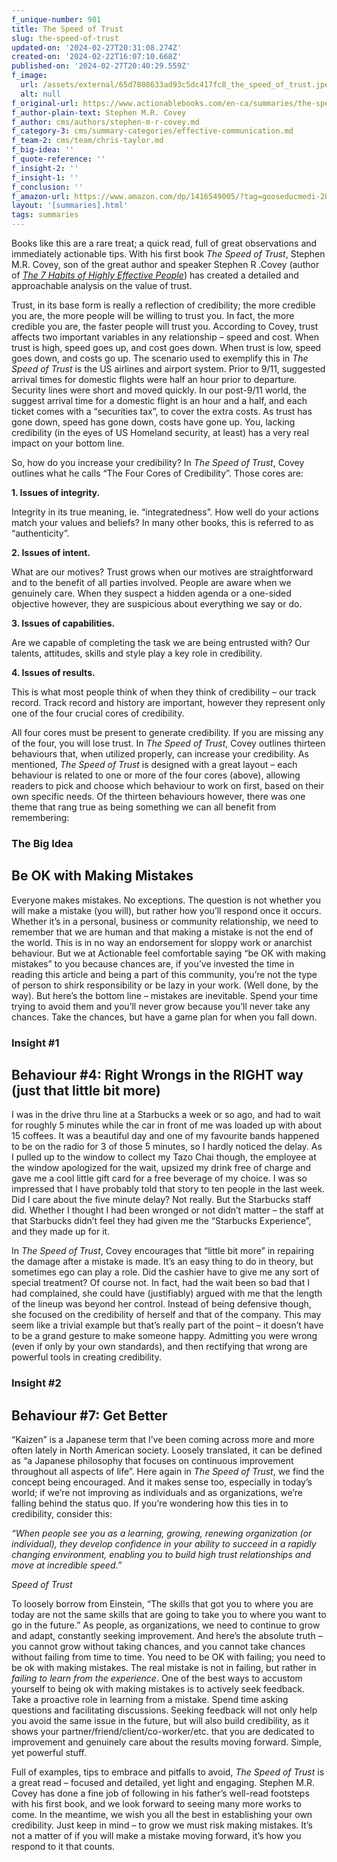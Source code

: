 ```yaml
---
f_unique-number: 981
title: The Speed of Trust
slug: the-speed-of-trust
updated-on: '2024-02-27T20:31:08.274Z'
created-on: '2024-02-22T16:07:10.668Z'
published-on: '2024-02-27T20:40:29.559Z'
f_image:
  url: /assets/external/65d7808633ad93c5dc417fc8_the_speed_of_trust.jpeg
  alt: null
f_original-url: https://www.actionablebooks.com/en-ca/summaries/the-speed-of-trust/
f_author-plain-text: Stephen M.R. Covey
f_author: cms/authors/stephen-m-r-covey.md
f_category-3: cms/summary-categories/effective-communication.md
f_team-2: cms/team/chris-taylor.md
f_big-idea: ''
f_quote-reference: ''
f_insight-2: ''
f_insight-1: ''
f_conclusion: ''
f_amazon-url: https://www.amazon.com/dp/1416549005/?tag=gooseducmedi-20
layout: '[summaries].html'
tags: summaries
---
```


Books like this are a rare treat; a quick read, full of great observations and immediately actionable tips. With his first book _The Speed of Trust_, Stephen M.R. Covey, son of the great author and speaker Stephen R .Covey (author of [_The 7 Habits of Highly Effective People_](http://actionablebooks.com/summaries/seven-habits-of-highly-effective-people-part-1/)) has created a detailed and approachable analysis on the value of trust.

Trust, in its base form is really a reflection of credibility; the more credible you are, the more people will be willing to trust you. In fact, the more credible you are, the faster people will trust you. According to Covey, trust affects two important variables in any relationship – speed and cost. When trust is high, speed goes up, and cost goes down. When trust is low, speed goes down, and costs go up. The scenario used to exemplify this in _The Speed of Trust_ is the US airlines and airport system. Prior to 9/11, suggested arrival times for domestic flights were half an hour prior to departure. Security lines were short and moved quickly. In our post-9/11 world, the suggest arrival time for a domestic flight is an hour and a half, and each ticket comes with a “securities tax”, to cover the extra costs. As trust has gone down, speed has gone down, costs have gone up. You, lacking credibility (in the eyes of US Homeland security, at least) has a very real impact on your bottom line.

So, how do you increase your credibility? In _The Speed of Trust_, Covey outlines what he calls “The Four Cores of Credibility”. Those cores are:

**1\. Issues of integrity.**

Integrity in its true meaning, ie. “integratedness”. How well do your actions match your values and beliefs? In many other books, this is referred to as “authenticity”.

**2\. Issues of intent.**

What are our motives? Trust grows when our motives are straightforward and to the benefit of all parties involved. People are aware when we genuinely care. When they suspect a hidden agenda or a one-sided objective however, they are suspicious about everything we say or do.

**3\. Issues of capabilities.**

Are we capable of completing the task we are being entrusted with? Our talents, attitudes, skills and style play a key role in credibility.

**4\. Issues of results.**

This is what most people think of when they think of credibility – our track record. Track record and history are important, however they represent only one of the four crucial cores of credibility.

All four cores must be present to generate credibility. If you are missing any of the four, you will lose trust. In _The Speed of Trust_, Covey outlines thirteen behaviours that, when utilized properly, can increase your credibility. As mentioned, _The Speed of Trust_ is designed with a great layout – each behaviour is related to one or more of the four cores (above), allowing readers to pick and choose which behaviour to work on first, based on their own specific needs. Of the thirteen behaviours however, there was one theme that rang true as being something we can all benefit from remembering:

### The Big Idea

Be OK with Making Mistakes
--------------------------

Everyone makes mistakes. No exceptions. The question is not whether you will make a mistake (you will), but rather how you’ll respond once it occurs. Whether it’s in a personal, business or community relationship, we need to remember that we are human and that making a mistake is not the end of the world. This is in no way an endorsement for sloppy work or anarchist behaviour. But we at Actionable feel comfortable saying “be OK with making mistakes” to you because chances are, if you’ve invested the time in reading this article and being a part of this community, you’re not the type of person to shirk responsibility or be lazy in your work. (Well done, by the way). But here’s the bottom line – mistakes are inevitable. Spend your time trying to avoid them and you’ll never grow because you’ll never take any chances. Take the chances, but have a game plan for when you fall down.

### Insight #1

Behaviour #4: Right Wrongs in the RIGHT way (just that little bit more)
-----------------------------------------------------------------------

I was in the drive thru line at a Starbucks a week or so ago, and had to wait for roughly 5 minutes while the car in front of me was loaded up with about 15 coffees. It was a beautiful day and one of my favourite bands happened to be on the radio for 3 of those 5 minutes, so I hardly noticed the delay. As I pulled up to the window to collect my Tazo Chai though, the employee at the window apologized for the wait, upsized my drink free of charge and gave me a cool little gift card for a free beverage of my choice. I was so impressed that I have probably told that story to ten people in the last week. Did I care about the five minute delay? Not really. But the Starbucks staff did. Whether I thought I had been wronged or not didn’t matter – the staff at that Starbucks didn’t feel they had given me the “Starbucks Experience”, and they made up for it.

In _The Speed of Trust_, Covey encourages that “little bit more” in repairing the damage after a mistake is made. It’s an easy thing to do in theory, but sometimes ego can play a role. Did the cashier have to give me any sort of special treatment? Of course not. In fact, had the wait been so bad that I had complained, she could have (justifiably) argued with me that the length of the lineup was beyond her control. Instead of being defensive though, she focused on the credibility of herself and that of the company. This may seem like a trivial example but that’s really part of the point – it doesn’t have to be a grand gesture to make someone happy. Admitting you were wrong (even if only by your own standards), and then rectifying that wrong are powerful tools in creating credibility.

### Insight #2

Behaviour #7: Get Better
------------------------

“Kaizen” is a Japanese term that I’ve been coming across more and more often lately in North American society. Loosely translated, it can be defined as “a Japanese philosophy that focuses on continuous improvement throughout all aspects of life”. Here again in _The Speed of Trust_, we find the concept being encouraged. And it makes sense too, especially in today’s world; if we’re not improving as individuals and as organizations, we’re falling behind the status quo. If you’re wondering how this ties in to credibility, consider this:

_“When people see you as a learning, growing, renewing organization (or individual), they develop confidence in your ability to succeed in a rapidly changing environment, enabling you to build high trust relationships and move at incredible speed.”_

_Speed of Trust_

To loosely borrow from Einstein, “The skills that got you to where you are today are not the same skills that are going to take you to where you want to go in the future.” As people, as organizations, we need to continue to grow and adapt, constantly seeking improvement. And here’s the absolute truth – you cannot grow without taking chances, and you cannot take chances without failing from time to time. You need to be OK with failing; you need to be ok with making mistakes. The real mistake is not in failing, but rather in _failing to learn from the experience_. One of the best ways to accustom yourself to being ok with making mistakes is to actively seek feedback. Take a proactive role in learning from a mistake. Spend time asking questions and facilitating discussions. Seeking feedback will not only help you avoid the same issue in the future, but will also build credibility, as it shows your partner/friend/client/co-worker/etc. that you are dedicated to improvement and genuinely care about the results moving forward. Simple, yet powerful stuff.

Full of examples, tips to embrace and pitfalls to avoid, _The Speed of Trust_ is a great read – focused and detailed, yet light and engaging. Stephen M.R. Covey has done a fine job of following in his father’s well-read footsteps with his first book, and we look forward to seeing many more works to come. In the meantime, we wish you all the best in establishing your own credibility. Just keep in mind – to grow we must risk making mistakes. It’s not a matter of if you will make a mistake moving forward, it’s how you respond to it that counts.
